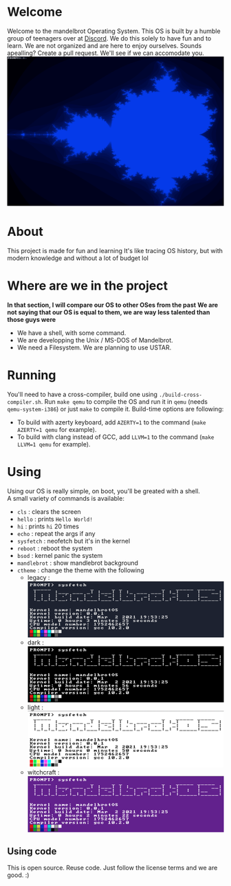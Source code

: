 # Welcome
Welcome to the mandelbrot Operating System. 
This OS is built by a humble group of teenagers over at [Discord](https://discord.gg/W523cD3Q3P). 
We do this solely to have fun and to learn. 
We are not organized and are here to enjoy ourselves. 
Sounds apealling? Create a pull request. We'll see if we can accomodate you.
![image screen](./screen/mandlebrot.png)

# About 
This project is made for fun and learning
It's like tracing OS history, but with modern knowledge and without a lot of budget lol

# Where are we in the project
**In that section, I will compare our OS to other OSes from the past**
**We are not saying that our OS is equal to them, we are way less talented than those guys were**
- We have a shell, with some command.
- We are developping the Unix / MS-DOS of Mandelbrot.
- We need a Filesystem. We are planning to use USTAR.

# Running
You'll need to have a cross-compiler, build one using `./build-cross-compiler.sh`.
Run `make qemu` to compile the OS and run it in `qemu` (needs `qemu-system-i386`) or just `make` to compile it.
Build-time options are following:
- To build with azerty keyboard, add `AZERTY=1` to the command (`make AZERTY=1 qemu` for example).
- To build with clang instead of GCC, add `LLVM=1` to the command (`make LLVM=1 qemu` for example).

# Using
Using our OS is really simple, on boot, you'll be greated with a shell.
<br>A small variety of commands is available:
- `cls` : clears the screen
- `hello` : prints `Hello World!`
- `hi` : prints `hi` 20 times
- `echo` : repeat the args if any
- `sysfetch` : neofetch but it's in the kernel
- `reboot` : reboot the system
- `bsod` : kernel panic the system
- `mandlebrot` : show mandlebrot background
- `ctheme` : change the theme with the following
  - legacy : 
  ![image legacy](./screen/legacy.png)
  - dark : 
  ![image dark](./screen/dark.png)
  - light : 
  ![image light](./screen/light.png)
  - witchcraft : 
  ![image witchcraft](./screen/witchcraft.png)

## Using code
This is open source. Reuse code. Just follow the license terms and we are good. :)
